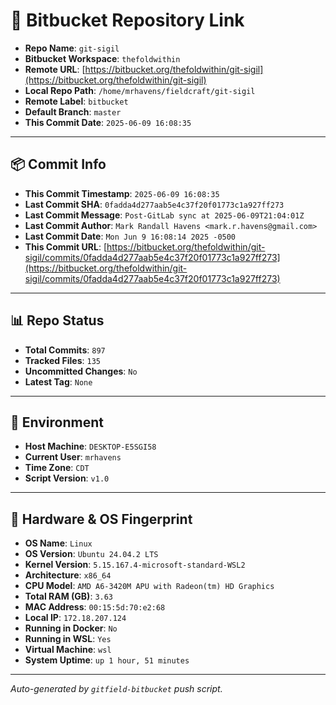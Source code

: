 # 🔗 Bitbucket Repository Link

- **Repo Name**: `git-sigil`
- **Bitbucket Workspace**: `thefoldwithin`
- **Remote URL**: [https://bitbucket.org/thefoldwithin/git-sigil](https://bitbucket.org/thefoldwithin/git-sigil)
- **Local Repo Path**: `/home/mrhavens/fieldcraft/git-sigil`
- **Remote Label**: `bitbucket`
- **Default Branch**: `master`
- **This Commit Date**: `2025-06-09 16:08:35`

---

## 📦 Commit Info

- **This Commit Timestamp**: `2025-06-09 16:08:35`
- **Last Commit SHA**: `0fadda4d277aab5e4c37f20f01773c1a927ff273`
- **Last Commit Message**: `Post-GitLab sync at 2025-06-09T21:04:01Z`
- **Last Commit Author**: `Mark Randall Havens <mark.r.havens@gmail.com>`
- **Last Commit Date**: `Mon Jun 9 16:08:14 2025 -0500`
- **This Commit URL**: [https://bitbucket.org/thefoldwithin/git-sigil/commits/0fadda4d277aab5e4c37f20f01773c1a927ff273](https://bitbucket.org/thefoldwithin/git-sigil/commits/0fadda4d277aab5e4c37f20f01773c1a927ff273)

---

## 📊 Repo Status

- **Total Commits**: `897`
- **Tracked Files**: `135`
- **Uncommitted Changes**: `No`
- **Latest Tag**: `None`

---

## 🧭 Environment

- **Host Machine**: `DESKTOP-E5SGI58`
- **Current User**: `mrhavens`
- **Time Zone**: `CDT`
- **Script Version**: `v1.0`

---

## 🧬 Hardware & OS Fingerprint

- **OS Name**: `Linux`
- **OS Version**: `Ubuntu 24.04.2 LTS`
- **Kernel Version**: `5.15.167.4-microsoft-standard-WSL2`
- **Architecture**: `x86_64`
- **CPU Model**: `AMD A6-3420M APU with Radeon(tm) HD Graphics`
- **Total RAM (GB)**: `3.63`
- **MAC Address**: `00:15:5d:70:e2:68`
- **Local IP**: `172.18.207.124`
- **Running in Docker**: `No`
- **Running in WSL**: `Yes`
- **Virtual Machine**: `wsl`
- **System Uptime**: `up 1 hour, 51 minutes`

---

_Auto-generated by `gitfield-bitbucket` push script._
